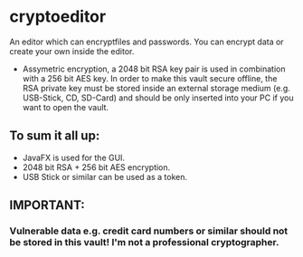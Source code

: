 # cryptoeditor
An editor which can encryptfiles and passwords. You can encrypt data or create your own inside the editor.
- Assymetric encryption, a 2048 bit RSA key pair is used in combination with a 256 bit AES key. In order to make this vault secure offline, the RSA private key must be stored inside an external storage medium (e.g. USB-Stick, CD, SD-Card) and should be only inserted into your PC if you want to open the vault. 

## To sum it all up:
- JavaFX is used for the GUI.
- 2048 bit RSA + 256 bit AES encryption.
- USB Stick or similar can be used as a token.

## IMPORTANT:
### Vulnerable data e.g. credit card numbers or similar should not be stored in this vault! I'm not a professional cryptographer.
